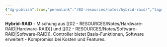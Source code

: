 ```yaml
---
{"dg-publish":true,"permalink":"/02-resources/notes/hybrid-raid/","tags":["raid/implementation","mischung/hw-sw","hardware"],"noteIcon":"","updated":"2025-09-05T10:12:29.853+02:00"}
---
```



**Hybrid-RAID** - Mischung aus [[02 - RESOURCES/Notes/Hardware-RAID\|Hardware-RAID]] und [[02 - RESOURCES/Notes/Software-RAID\|Software-RAID]].
Controller bietet Basis-Funktionen, Software erweitert - Kompromiss bei Kosten und Features.